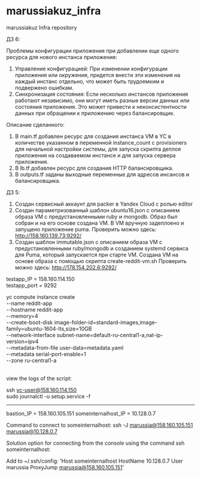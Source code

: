 # marussiakuz_infra
marussiakuz Infra repository

ДЗ 6:

Проблемы конфигурации приложения при добавлении еще одного ресурса для нового инстанса
приложения:

1. Управление конфигурацией: При изменении конфигурации приложения или окружения,  придется внести эти изменения на каждый инстанс отдельно, что может быть трудоемким и подвержено ошибкам.
2. Синхронизация состояния: Если несколько инстансов приложения работают независимо, они могут иметь разные версии данных или состояния приложения. Это может привести к неконсистентности данных при обращении к приложению через балансировщик.

Описание сделанного:
1. В main.tf добавлен ресурс для создания инстанса VM в YC в количестве указанном в переменной instance_count с provisioners для начальной настройки системы, для запуска скрипта деплоя приложения на создаваемом инстансе и для запуска сервера приложения.
2. В lb.tf добавлен ресурс для создания HTTP балансировщика.
3. В outputs.tf заданы выходные переменные для адресов инсансов и балансировщика.

ДЗ 5:

1. Создан сервисный аккаунт для packer в Yandex Cloud с ролью editor
2. Создан параметризованный шаблон ubuntu16.json с описанием образа VM с предустановленными ruby и mongodb. Образ был собран и на его основе создана VM. В VM вручную задеплоено и запущено приложение puma.
Проверить можно здесь: http://158.160.139.73:9292/
3. Создан шаблон immutable.json с описанием образа VM c предустановленными ruby/mongodb и созданием systemd сервиса для Puma, который запускается при старте VM. Создана VM на основе образа с помощью скрипта create-reddit-vm.sh
Проверить можно здесь: http://178.154.202.6:9292/



testapp_IP = 158.160.114.150 \
testapp_port = 9292

yc compute instance create \
 --name reddit-app \
 --hostname reddit-app \
 --memory=4 \
 --create-boot-disk image-folder-id=standard-images,image-family=ubuntu-1604-lts,size=10GB \
 --network-interface subnet-name=default-ru-central1-a,nat-ip-version=ipv4 \
 --metadata-from-file user-data=metadata.yaml \
 --metadata serial-port-enable=1 \
 --zone ru-central1-a

 \
view the logs of the script:

ssh yc-user@158.160.114.150 \
sudo journalctl -u setup.service -f

_ _ _

bastion_IP = 158.160.105.151
someinternalhost_IP = 10.128.0.7

Command to connect to someinternalhost: ssh -J marussia@158.160.105.151 marussia@10.128.0.7

Solution option for connecting from the console using the command ssh someinternalhost:

Add to ~/.ssh/config:
'Host someinternalhost
   HostName 10.128.0.7
   User marussia
   ProxyJump marussia@158.160.105.151'
